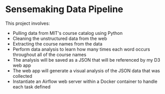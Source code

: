 # Sensemaking Data Pipeline

This project involves:
- Pulling data from MIT's course catalog using Python
- Cleaning the unstructured data from the web
- Extracting the course names from the data
- Perform data analysis to learn how many times each word occurs throughout all of the course names
- The analysis will be saved as a JSON that will be referenced by my D3 web app
- The web app will generate a visual analysis of the JSON data that was collected
- Instantiate an Airflow web server within a Docker container to handle each task defined


